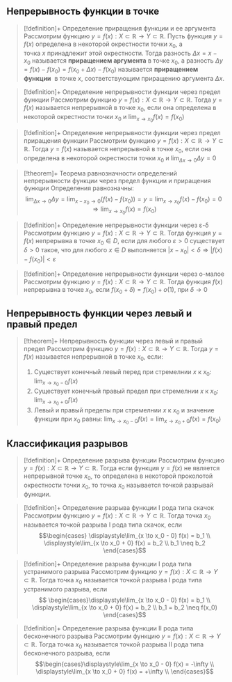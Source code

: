 ## Непрерывность функции в точке
> [!definition]+ Определение приращения функции и ее аргумента
> Рассмотрим функцию $y = f(x):X \subset \mathbb{R}\rightarrow Y \subset \mathbb{R}$. Пусть функция $y = f(x)$ определена в некоторой окрестности точки $x_0$, а точка $x$ принадлежит этой окрестности. Тогда разность $\Delta x = x - x_0$ называется **приращением аргумента** в точке $x_0$, а разность $\Delta y = f(x) - f(x_0) = f(x_0 + \Delta x) - f(x_0)$ называется **приращением функции**  в точке $x$, соответствующим приращению аргумента $\Delta x$.

> [!definition]+ Определение непрерывности функции через предел функции
> Рассмотрим функцию $y = f(x):X \subset \mathbb{R}\rightarrow Y \subset \mathbb{R}$. Тогда $y = f(x)$ называется непрерывной в точке $x_0$, если она определена в некоторой окрестности точки $x_0$ и $\displaystyle\lim_{x \to x_0} f(x) = f(x_0)$

> [!definition]+ Определение непрерывности функции через предел приращения функции
> Рассмотрим функцию $y = f(x):X \subset \mathbb{R}\rightarrow Y \subset \mathbb{R}$. Тогда $y = f(x)$ называется непрерывной в точке $x_0$, если она определена в некоторой окрестности точки $x_0$ и  $\displaystyle\lim_{\Delta x \to 0} \Delta y = 0$

> [!theorem]+ Теорема равнозначности определений непрерывности функции через предел функции и приращения функции
> Определения равнозначны:
> $$\displaystyle{\lim_{\Delta x \to 0} \Delta y = \lim_{x - x_0 \to 0} \Big(f(x) - f(x_0)\Big) = y = \lim_{x \to x_0} f(x) - f(x_0) = 0 \Rightarrow \lim_{x \to x_0} f(x) = f(x_0)}$$

> [!definition]+ Определение непрерывности функции через ε-δ
> Рассмотрим функцию $y = f(x):X \subset \mathbb{R}\rightarrow Y \subset \mathbb{R}$. Тогда функция ${\displaystyle y= f(x)}$ непрерывна в точке ${\displaystyle x_{0}\in D}$, если для любого ${\displaystyle \varepsilon >0}$ существует ${\displaystyle \delta >0}$ такое, что для любого ${\displaystyle x\in D}$ выполняется $|x-x_0|<\delta \Rightarrow |f(x)-f(x_0)|<\varepsilon$

> [!definition]+ Определение непрерывности функции через о-малое
> Рассмотрим функцию $y = f(x):X \subset \mathbb{R}\rightarrow Y \subset \mathbb{R}$. Тогда функция $\displaystyle f(x)$ непрерывна в точке $\displaystyle x_{0}$, если $f(x_0+\delta) = f(x_0) + o(1)$, при $\delta \to 0$

## Непрерывность функции через левый и правый предел
> [!theorem]+ Непрерывность функции через левый и правый предел
> Рассмотрим функцию $y = f(x):X \subset \mathbb{R}\rightarrow Y \subset \mathbb{R}$. Тогда $y = f(x)$ называется непрерывной в точке $x_0$, если:
> 1. Существует конечный левый перед при стремелнии $x$ к $x_0$: $\displaystyle\lim_{x \to x_0 - 0} f(x)$
> 2. Существует конечный правый предел при стремелнии $x$ к $x_0$: $\displaystyle\lim_{x \to x_0 + 0} f(x)$
> 3. Левый и правый пределы при стремелнии $x$ к $x_0$ и значение функции при $x_0$ равны: $\displaystyle\lim_{x \to x_0 - 0} f(x) = \lim_{x \to x_0 + 0} f(x) = f(x_0)$

## Классификация разрывов 
> [!definition]+ Определение разрыва функции
> Рассмотрим функцию $y = f(x):X \subset \mathbb{R}\rightarrow Y \subset \mathbb{R}$. Тогда если функция $y=f(x)$ не является непрерывной точке $x_0$, то определена в некоторой проколотой окрестности точки $x_0$, то точка $x_0$ называется точкой разрывай функции.

> [!definition]+ Определение разрыва функции I рода типа скачок
> Рассмотрим функцию $y = f(x):X \subset \mathbb{R}\rightarrow Y \subset \mathbb{R}$. Тогда точка $x_0$ называется точкой разрыва I рода типа скачок, если
> $$\begin{cases} \displaystyle\lim_{x \to x_0 - 0} f(x) = b_1 \\ \displaystyle\lim_{x \to x_0 + 0} f(x) = b_2 \\ b_1 \neq b_2 \end{cases}$$

> [!definition]+ Определение разрыва функции I рода типа устранимого разрыва
> Рассмотрим функцию $y = f(x):X \subset \mathbb{R}\rightarrow Y \subset \mathbb{R}$. Тогда точка $x_0$ называется точкой разрыва I рода типа устранимого разрыва, если
> $$ \begin{cases}\displaystyle\lim_{x \to x_0 - 0} f(x) = b_1 \\ \displaystyle\lim_{x \to x_0 + 0} f(x) = b_2 \\ b_1 = b_2 \neq f(x_0) \end{cases}$$

> [!definition]+ Определение разрыва функции II рода типа бесконечного разрыва
> Рассмотрим функцию $y = f(x):X \subset \mathbb{R}\rightarrow Y \subset \mathbb{R}$. Тогда точка $x_0$ называется точкой разрыва II рода типа бесконечного разрыва, если
> $$\begin{cases}\displaystyle\lim_{x \to x_0 - 0} f(x) = -\infty \\ \displaystyle\lim_{x \to x_0 + 0} f(x) = +\infty \\ \end{cases}$$
